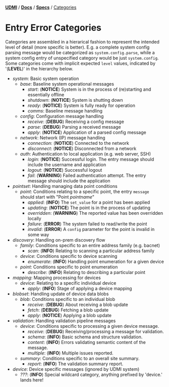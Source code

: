 [**UDMI**](../../) / [**Docs**](../) / [**Specs**](./) / [Categories](#)

<!-- This file is consumed by the automatic generator script bin/gencode_categories -->

# Entry Error Categories

Categories are assembled in a hierarical fashion to represent the intended level
of detail (more specific is better). E.g. a complete system config parsing message
would be categorized as `system.config.parse`, while a system config entry of
unspecified category would be just `system.config`. Some categories come with
implicit expected `level` values, indicated by '(**LEVEL**)' in the hierarchy below.

* _system_: Basic system operation
  * _base_: Baseline system operational messages
    * _start_: (**NOTICE**) System is in the process of (re)starting and essentially offline
    * _shutdown_: (**NOTICE**) System is shutting down
    * _ready_: (**NOTICE**) System is fully ready for operation
    * _comms_: Baseline message handling
  * _config_: Configuration message handling
    * _receive_: (**DEBUG**) Receiving a config message
    * _parse_: (**DEBUG**) Parsing a received message
    * _apply_: (**NOTICE**) Application of a parsed config message
  * _network_: Network (IP) message handling
    * _connection_: (**NOTICE**) Connected to the network
    * _disconnect_: (**NOTICE**) Disconnected from a network
  * _auth_: Authentication to local application (e.g. web server, SSH)
    * _login_: (**NOTICE**) Successful login. The entry message should include the username and application
    * _logout_: (**NOTICE**) Successful logout 
    * _fail_: (**WARNING**) Failed authentication attempt. The entry message should include the application
* _pointset_: Handling managing data point conditions
  * _point_: Conditions relating to a specific point, the entry `message` should start with "Point _pointname_"
    * _applied_: (**INFO**) The `set_value` for a point has been applied
    * _updating_: (**NOTICE**) The point is in the process of updating
    * _overridden_: (**WARNING**) The reported value has been overridden locally
    * _failure_: (**ERROR**) The system failed to read/write the point
    * _invalid_: (**ERROR**) A `config` parameter for the point is invalid in some way
* _discovery_: Handling on-prem discovery flow
  * _family_: Conditions specific to an entire address family (e.g. bacnet)
    * _scan_: (**INFO**) Relating to scanning a particular address family
  * _device_: Conditions specific to device scanning
    * _enumerate_: (**INFO**) Handling point enumeration for a given device
  * _point_: Conditions specific to point enumeration
    * _describe_: (**INFO**) Relating to describing a particular point
* _mapping_: Mapping processing for devices
  * _device_: Relating to a specific individual device
    * _apply_: (**INFO**) Stage of applying a device mapping
* _blobset_: Handling update of device data blobs
  * _blob_: Conditions specific to an individual blob
    * _receive_: (**DEBUG**) About receiving a blob update
    * _fetch_: (**DEBUG**) Fetching a blob update
    * _apply_: (**NOTICE**) Applying a blob update
* _validation_: Handling validation pipeline messages
  * _device_: Conditions specific to processing a given device message.
    * _receive_: (**DEBUG**) Receiving/processing a message for validation.
    * _schema_: (**INFO**) Basic schema and structure validation.
    * _content_: (**INFO**) Errors validating semantic content of the message.
    * _multiple_: (**INFO**) Multiple issues reported.
  * _summary_: Conditions specific to an overall site summary.
    * _report_: (**INFO**) The validation summary report.
* _device_: Device specific messages (ignored by UDMI system)
  * _???_: (**INFO**) Special wildcard category, anything prefixed by 'device.' lands here!
